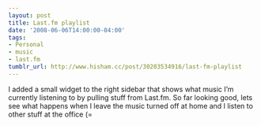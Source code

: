 ```yaml
---
layout: post
title: Last.fm playlist
date: '2008-06-06T14:00:00-04:00'
tags:
- Personal
- music
- last.fm
tumblr_url: http://www.hisham.cc/post/30203534916/last-fm-playlist
---
```

I added a small widget to the right sidebar that shows what music I’m currently listening to by pulling stuff from Last.fm. So far looking good, lets see what happens when I leave the music turned off at home and I listen to other stuff at the office (=
